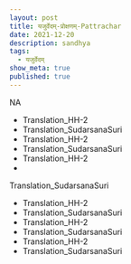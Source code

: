 ```yaml
---
layout: post
title: यजुर्वेदम्-प्रोक्षणम्-Pattrachar
date: 2021-12-20
description: sandhya
tags:
  - यजुर्वेदम्
show_meta: true
published: true
---
```



NA
- Translation_HH-2
- Translation_SudarsanaSuri
- Translation_HH-2
- Translation_SudarsanaSuri
- Translation_HH-2
- 
Translation_SudarsanaSuri
- Translation_HH-2
- Translation_SudarsanaSuri
- Translation_HH-2
- Translation_SudarsanaSuri
- Translation_HH-2
- Translation_SudarsanaSuri
